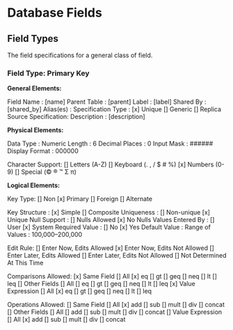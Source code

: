 # Database Fields

## Field Types

The field specifications for a general class of field.

### Field Type: Primary Key

**General Elements:**

Field Name          : [name]
Parent Table        : [parent]
Label               : [label]
Shared By           : [shared_by]
Alias(es)           :
Specification Type  : [x] Unique [] Generic [] Replica
Source Specification:
Description         : [description]

**Physical Elements:**

Data Type           : Numeric
Length              : 6
Decimal Places      : 0
Input Mask          : ######
Display Format      : 000000

Character Support:
    [] Letters (A-Z)    [] Keyboard (. , / $ # %)
    [x] Numbers (0-9)   [] Special (© ® ™ Σ π)

**Logical Elements:**

Key Type:
    [] Non      [x] Primary
    [] Foreign  [] Alternate

Key Structure       : [x] Simple        [] Composite
Uniqueness          : [] Non-unique     [x] Unique
Null Support        : [] Nulls Allowed  [x] No Nulls
Values Entered By   : [] User           [x] System
Required Value      : [] No             [x] Yes
Default Value       :
Range of Values     : 100,000–200,000

Edit Rule:
    [] Enter Now, Edits Allowed
    [x] Enter Now, Edits Not Allowed
    [] Enter Later, Edits Allowed
    [] Enter Later, Edits Not Allowed
    [] Not Determined At This Time

Comparisons Allowed:
    [x] Same Field       [] All [x] eq    [] gt [] geq    [] neq    [] lt [] leq
    [] Other Fields      [] All [] eq    [] gt [] geq    [] neq    [] lt [] leq
    [x] Value Expression [] All [x] eq    [] gt [] geq    [] neq    [] lt [] leq

Operations Allowed:
    [] Same Field       [] All [x] add    [] sub [] mult    [] div    [] concat
    [] Other Fields     [] All  [] add    [] sub [] mult    [] div    [] concat
    [] Value Expression [] All [x] add    [] sub [] mult    [] div    [] concat

